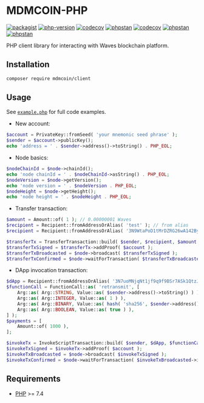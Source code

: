 # MDMCOIN-PHP

[![packagist](https://img.shields.io/packagist/v/waves/client.svg)](https://packagist.org/packages/waves/client)
[![php-version](https://img.shields.io/packagist/php-v/waves/client.svg)](https://packagist.org/packages/waves/client)
[![codecov](https://img.shields.io/codecov/c/github/wavesplatform/waves-php)](https://app.codecov.io/gh/wavesplatform/waves-php)
[![phpstan](https://img.shields.io/badge/PHPStan-level%209-brightgreen.svg)](https://github.com/wavesplatform/waves-php/blob/main/.github/workflows/phpstan.yml#L35)
[![codecov](https://img.shields.io/github/workflow/status/wavesplatform/waves-php/Codecov?label=Codecov)](https://github.com/wavesplatform/waves-php/actions/workflows/codecov.yml)
[![phpstan](https://img.shields.io/github/workflow/status/wavesplatform/waves-php/PHPStan?label=PHPStan)](https://github.com/wavesplatform/waves-php/actions/workflows/phpstan.yml)
[![phpstan](https://img.shields.io/github/workflow/status/wavesplatform/waves-php/PHPUnit?label=PHPUnit)](https://github.com/wavesplatform/waves-php/actions/workflows/phpunit.yml)

PHP client library for interacting with Waves blockchain platform.

## Installation
```bash
composer require mdmcoin/client
```

## Usage
See [`example.php`](example.php) for full code examples.
- New account:
```php
$account = PrivateKey::fromSeed( 'your mnemonic seed phrase' );
$sender = $account->publicKey();
echo 'address = ' . $sender->address()->toString() . PHP_EOL;
```
- Node basics:
```php
$nodeChainId = $node->chainId();
echo 'node chainId = ' . $nodeChainId->asString() . PHP_EOL;
$nodeVersion = $node->getVersion();
echo 'node version = ' . $nodeVersion . PHP_EOL;
$nodeHeight = $node->getHeight();
echo 'node height = ' . $nodeHeight . PHP_EOL;
```
- Transfer transaction:
```php
$amount = Amount::of( 1 ); // 0.00000001 Waves
$recipient = Recipient::fromAddressOrAlias( 'test' ); // from alias
$recipient = Recipient::fromAddressOrAlias( '3N9WtaPoD1tMrDZRG26wA142Byd35tLhnLU' ); // from address

$transferTx = TransferTransaction::build( $sender, $recipient, $amount );
$transferTxSigned = $transferTx->addProof( $account );
$transferTxBroadcasted = $node->broadcast( $transferTxSigned );
$transferTxConfirmed = $node->waitForTransaction( $transferTxBroadcasted->id() );
```
- DApp invocation transaction:
```php
$dApp = Recipient::fromAddressOrAlias( '3N7uoMNjqNt1jf9q9f9BSr7ASk1QtzJABEY' );
$functionCall = FunctionCall::as( 'retransmit', [
    Arg::as( Arg::STRING, Value::as( $sender->address()->toString() ) ),
    Arg::as( Arg::INTEGER, Value::as( 1 ) ),
    Arg::as( Arg::BINARY, Value::as( hash( 'sha256', $sender->address()->toString(), true ) ) ),
    Arg::as( Arg::BOOLEAN, Value::as( true ) ),
] );
$payments = [
    Amount::of( 1000 ),
];

$invokeTx = InvokeScriptTransaction::build( $sender, $dApp, $functionCall, $payments );
$invokeTxSigned = $invokeTx->addProof( $account );
$invokeTxBroadcasted = $node->broadcast( $invokeTxSigned );
$invokeTxConfirmed = $node->waitForTransaction( $invokeTxBroadcasted->id() );
```

## Requirements
- [PHP](http://php.net) >= 7.4
